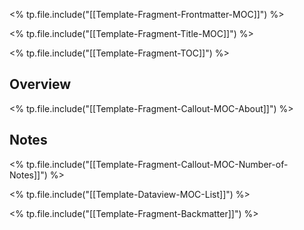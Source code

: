 <% tp.file.include("[[Template-Fragment-Frontmatter-MOC]]") %>

<% tp.file.include("[[Template-Fragment-Title-MOC]]") %>

<% tp.file.include("[[Template-Fragment-TOC]]") %>

## Overview

<% tp.file.include("[[Template-Fragment-Callout-MOC-About]]") %>

## Notes

<% tp.file.include("[[Template-Fragment-Callout-MOC-Number-of-Notes]]") %>

<% tp.file.include("[[Template-Dataview-MOC-List]]") %>

<% tp.file.include("[[Template-Fragment-Backmatter]]") %>